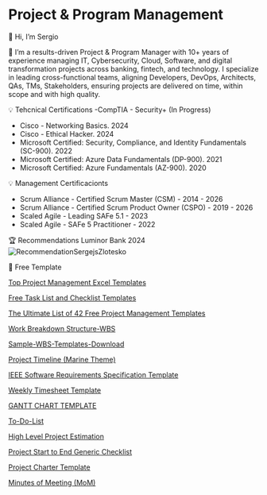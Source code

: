 # Project & Program Management

👋 Hi, I’m Sergio

🚀 I’m a results-driven Project & Program Manager with 10+ years of experience managing IT, Cybersecurity, Cloud, Software, and digital transformation projects across banking, fintech, and technology. I specialize in leading cross-functional teams, aligning Developers, DevOps, Architects, QAs, TMs, Stakeholders, ensuring projects are delivered on time, within scope and with high quality.


💡 Tehcnical Certifications
-CompTIA - Security+ (In Progress)
- Cisco - Networking Basics. 2024 
- Cisco - Ethical Hacker. 2024 
- Microsoft Certified: Security, Compliance, and Identity Fundamentals (SC-900). 2022 
- Microsoft Certified: Azure Data Fundamentals (DP-900). 2021
- Microsoft Certified: Azure Fundamentals (AZ-900). 2020

💡 Management Certificacionts
- Scrum Alliance - Certified Scrum Master (CSM) - 2014 - 2026
- Scrum Alliance - Certified Scrum Product Owner (CSPO) - 2019 - 2026
- Scaled Agile - Leading SAFe 5.1 - 2023
- Scaled Agile - SAFe 5 Practitioner - 2022

🏆 Recommendations
Luminor Bank 2024
![RecommendationSergejsZlotesko](https://github.com/user-attachments/assets/cd1c10b3-4b1c-4552-a3b9-d32c1b54dbf2)

📅 Free Template

[Top Project Management Excel Templates](https://www.smartsheet.com/top-project-management-excel-templates)

[Free Task List and Checklist Templates](https://www.smartsheet.com/15-free-task-list-templates)

[The Ultimate List of 42 Free Project Management Templates](https://www.workamajig.com/blog/project-management-templates)

[Work Breakdown Structure-WBS](https://www.vertex42.com/ExcelTemplates/work-breakdown-structure.html)

[Sample-WBS-Templates-Download](https://docs.google.com/spreadsheets/d/1MX3h0ivStnAhp_jG57xYcEx2syOkw06wIbrGLs0aVg0/edit#gid=0)

[Project Timeline (Marine Theme)](https://docs.google.com/spreadsheets/d/1dVpGMH7Xkp9ZlO4K-5Khwh_bn0w7_lMfW-C6KmCMuYk/template/preview?usp=drive_web&ouid=%7BuserId%7D)

[IEEE Software Requirements Specification Template](https://web.cs.dal.ca/~hawkey/3130/srs_template-ieee.doc)

[Weekly Timesheet Template](https://docs.google.com/spreadsheets/d/1_QJBA_xqLCCcvgG7XYmcUufWP6AYQOpFMBo_HDFuHIs/edit#gid=2050313977)

[GANTT CHART TEMPLATE](https://docs.google.com/spreadsheets/d/1JcX4sHAuBRGsbXIgktxj5n72sMyFQutQyqJ7R_xQCCU/edit#gid=0)

[To-Do-List](https://docs.google.com/spreadsheets/d/1MYbKR3F_AmFbSqcY2hUK0QVdRfqPdvz0pRsmtNfl-tE/edit?usp=sharing)

[High Level Project Estimation](https://docs.google.com/spreadsheets/d/1rZuor1LssjoSD-C3_Ah8sgHovGvuJb9kiTidIFzAZw4/edit#gid=0)

[Project Start to End Generic Checklist](https://docs.google.com/document/d/1G2myzHQ4xDbeJPscMXN-PRNZq93zpjh9hie3UzRYojw/edit?usp=sharing)

[Project Charter Template](https://docs.google.com/document/d/1SwQ8DwDkRfsvG3YmLF7ewjG2AyNdJZoqJU7QlT04GpI/edit?usp=sharing)

[Minutes of Meeting (MoM)](https://notejoy.com/resources/meeting-minutes-template)




